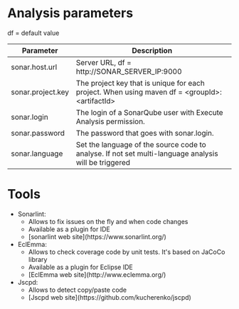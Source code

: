 # Analysis parameters

df = default value
   
   | Parameter  | Description | 
   |---|---|
   | sonar.host.url  | Server URL,  df = http://SONAR_SERVER_IP:9000   | 
   | sonar.project.key  | The project key that is unique for each project.  When using maven df = <groupId\>:<artifactId\>   | 
   | sonar.login  | The login of a SonarQube user with Execute Analysis permission.  | 
   | sonar.password  | The password that goes with sonar.login.  | 
   | sonar.language  | Set the language of the source code to analyse. If not set multi-language analysis will be triggered  | 
  

# Tools

- <span class="concept">Sonarlint:</span>
  <ul>
    <li>Allows  to fix issues on the fly and when code changes</li>
    <li>Available as a plugin for IDE</li>
    <li>[sonarlint web site](https://www.sonarlint.org/)</li>
  </ul>
- <span class="concept">EclEmma:</span> 
  <ul>
    <li>Allows to check coverage code by unit tests. It's based on JaCoCo library </li>
    <li>Available as a plugin for Eclipse IDE</li>
    <li>[EclEmma web site](http://www.eclemma.org/)</li>
  </ul>
- <span class="concept">Jscpd:</span> 
  <ul>
    <li>Allows to detect copy/paste code </li>
    <li>[Jscpd web site](https://github.com/kucherenko/jscpd)</li>
  </ul>
